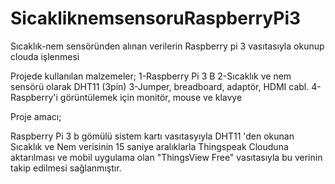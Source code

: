 # SicakliknemsensoruRaspberryPi3
Sıcaklık-nem sensöründen alınan verilerin Raspberry pi 3 vasıtasıyla okunup clouda işlenmesi

Projede kullanılan malzemeler;
1-Raspberry Pi 3 B 2-Sıcaklık ve nem sensörü olarak DHT11 (3pin) 3-Jumper, breadboard, adaptör, HDMI cabl. 4-Raspberry'i görüntülemek için monitör, mouse ve klavye

Proje amacı;

Raspberry Pi 3 b gömülü sistem kartı vasıtasyıyla DHT11 'den okunan Sıcaklık ve Nem verisinin 15 saniye aralıklarla Thingspeak Clouduna aktarılması ve mobil uygulama olan "ThingsView Free"  vasıtasıyla bu verinin takip edilmesi sağlanmıştır.
